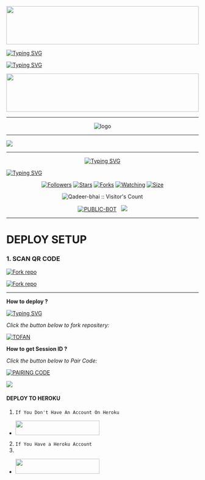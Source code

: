 <p align='center'>
    </p>
<img src="https://i.imgur.com/dBaSKWF.gif" height="100" width="100%">


<a href="https://git.io/typing-svg"><img src="https://readme-typing-svg.demolab.com?font=Black+Ops+One&size=100&pause=1000&color=1BAFBAFF&center=true&width=1000&height=200&lines=TOFAN-+MD+BOT;Qadeer+Khan" alt="Typing SVG" /></a>
  </p>



<a href="https://git.io/typing-svg"><img src="https://readme-typing-svg.demolab.com?font=Black+Ops+One&size=50&pause=1000&color=DAA520&center=true&width=910&height=100&lines=hello👋+friend+welcome✊;🫂KEEP+USING+TOFAN+MD" alt="Typing SVG" /></a>
  </p>



<p align='center'>
    </p>
<img src="https://i.imgur.com/dBaSKWF.gif" height="100" width="100%">

___
<p align="center"
   
![logo](https://qu.ax/NfJZk.jpg)

---
<a href="https://git.io/typing-svg">
    <img src="https://readme-typing-svg.herokuapp.com?color=FF1043&lines=**😘WELCOME+TO+MY+REPOSITERY😘**!;❤❤TOFAN+MD+Thanks+for+visiting❤❤!;**🥰🥰QADEER+KHAN+KULACHI🥰🥰**!"/>
</a>

___

<p align="center"> 
  <p align="center">
  <a href="https://git.io/typing-svg"><img src="https://readme-typing-svg.demolab.com?font=Bungee+Shade&size=25&pause=1000&background=FF000000&width=435&lines=THIS+IS+TOFAN+MD ❤️+;TOFAN-+MD 🎉;CREATED+𝗕Y+QADEER-KHAN ✔️" alt="Typing SVG" /></a>
  </p>



[![Typing SVG](https://readme-typing-svg.herokuapp.com?font=Rockstar-ExtraBold&size=30&pause=1000&color=0000FF&center=true&vCenter=true&width=815&height=60&lines=▇+▇+▇+▇+▇+▇+▇)](https://git.io/typing-svg)
<br>
<p align="center"
  <a href="https://github.com/Qadeer-bhai/TOFAN-MD">
    
  
</p> 

 <p align="center">
<a href="https://github.com/Qadeer-bhai/followers"><img title="Followers" src="https://img.shields.io/github/followers/Qadeer-bhai?color=purple&style=flat-square"></a>
<a href="https://github.com/Qadeer-bhai/TOFAN-MD/stargazers/"><img title="Stars" src="https://img.shields.io/github/stars/Qadeer-bhai/TOFAN-MD?color=blue&style=flat-square"></a>
<a href="https://github.com/Qadeer-bhai/TOFAN-MD/network/members"><img title="Forks" src="https://img.shields.io/github/forks/Qadeer-bhai/TOFAN-MD?color=blue&style=flat-square"></a>
<a href="https://github.com/Qadeer-bhai/TOFAN-MD/watchers"><img title="Watching" src="https://img.shields.io/github/watchers/Qadeer-bhai/TOFAN-MD?label=Watchers&color=blue&style=flat-square"></a>
<a href="https://github.com/Qadeer-bhai/TOFAN-MD/"><img title="Size" src="https://img.shields.io/github/repo-size/Qadeer-bhai/TOFAN-MD?style=flat-square&color=green"></a>
<p align="center"><img src="https://profile-counter.glitch.me/{TOFAN-MD}/count.svg" alt="Qadeer-bhai :: Visitor's Count" old_src="https://profile-counter.glitch.me/{Qadeer-bhai}/count.svg" /></p>
<p align="center">
<a href="https://github.com/Qadeer-bhai/TOFAN-MD"><img title="PUBLIC-BOT" src="https://img.shields.io/static/v1?label=Language&message=English&style=flat-square&color=darkpink"></a> &nbsp;
  <img src="https://komarev.com/ghpvc/?username=TOFAN-MD&label=VIEWS&style=flat-square&color=blue" />
</a>

___


  
# DEPLOY SETUP




### 1. SCAN QR CODE 
<a href='https://domestic-jana-qadeer-khan-4a5e262d.koyeb.app/' target="_blank"><img alt='Fork repo' src='https://img.shields.io/badge/Short Session Generator-red?style=for-the-badge&logo=opencv&logoColor=white'/></a>

<a href='https://long-session-test-06008ff93f6d.herokuapp.com/' target="_blank"><img alt='Fork repo' src='https://img.shields.io/badge/Long Session Generator-green?style=for-the-badge&logo=opencv&logoColor=white'/></a>

___


**How to deploy ?**

 [![Typing SVG](https://readme-typing-svg.herokuapp.com?font=monospace-ExtraBold&color=blue&lines=𝗙𝗢𝗥𝗞+𝗔𝗡𝗗+𝗦𝗧𝗔𝗥+⭐+𝗥𝗘𝗣𝗢+⤵️)](https://git.io/typing-svg)

*_Click the button below to fork repositery:_*

  <a href="https://github.com/Qadeer-bhai/TOFAN-MD/fork"><img title="TOFAN" src="https://img.shields.io/badge/FORK-TOFAN-MDh?color=darkblue&style=for-the-badge&logo=stackshare"></a>


**How to get Session ID ?**


*_Click the button below to Pair Code:_*

  <a href="https://long-session-test-06008ff93f6d.herokuapp.com/"><img title="PAIRING CODE" src="https://img.shields.io/badge/PAIR CODE-TOFAN-MDh?color=darkblue&style=for-the-badge&logo=stackshare"></a>
  

<a><img src='https://i.imgur.com/LyHic3i.gif'/>

   




#### DEPLOY TO HEROKU 
1. `If You Don't Have An Account On Heroku`

- <a align="center"><a href="https://signup.heroku.com">
 <img src="https://img.shields.io/badge/Create%20Account%20Now-pink?style=for-the-badge&logo=heroku" width="220" height="38.45"/></a></p>

2. `If You Have a Heroku Account`
3. 
  - <a align="center"><a href="https://dashboard.heroku.com/new?template=https://github.com/Qadeer-bhai/TOFAN-MD"> <img src="https://img.shields.io/badge/DEPLOY%20NOW-pink?style=for-the-badge&logo=heroku" width="220" height="38.45"/></a></p>


